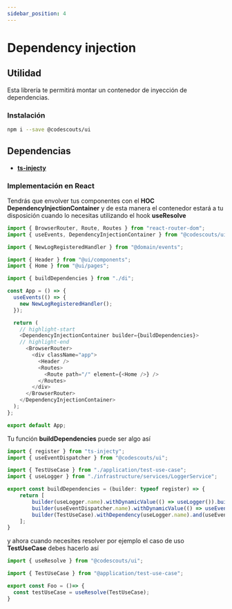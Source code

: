 ```yaml
---
sidebar_position: 4
---
```


# Dependency injection

## Utilidad

Esta librería te permitirá montar un contenedor de inyección de dependencias.

### Instalación

```bash
npm i --save @codescouts/ui
```

## Dependencias

-   [**ts-injecty**](https://github.com/damianpumar/ts-injecty)

### Implementación en React

Tendrás que envolver tus componentes con el **HOC** **DependencyInjectionContainer** y de esta manera el contenedor estará a tu disposición cuando lo necesitas utilizando el hook **useResolve**

```ts showLineNumbers
import { BrowserRouter, Route, Routes } from "react-router-dom";
import { useEvents, DependencyInjectionContainer } from "@codescouts/ui";

import { NewLogRegisteredHandler } from "@domain/events";

import { Header } from "@ui/components";
import { Home } from "@ui/pages";

import { buildDependencies } from "./di";

const App = () => {
  useEvents(() => {
    new NewLogRegisteredHandler();
  });

  return (
    // highlight-start
    <DependencyInjectionContainer builder={buildDependencies}>
    // highlight-end
      <BrowserRouter>
        <div className="app">
          <Header />
          <Routes>
            <Route path="/" element={<Home />} />
          </Routes>
        </div>
      </BrowserRouter>
    </DependencyInjectionContainer>
  );
};

export default App;

```

Tu función **buildDependencies** puede ser algo así

```ts showLineNumbers
import { register } from "ts-injecty";
import { useEventDispatcher } from "@codescouts/ui";

import { TestUseCase } from "./application/test-use-case";
import { useLogger } from "./infrastructure/services/LoggerService";

export const buildDependencies = (builder: typeof register) => {
    return [
        builder(useLogger.name).withDynamicValue(() => useLogger()).build(),
        builder(useEventDispatcher.name).withDynamicValue(() => useEventDispatcher()).build(),
        builder(TestUseCase).withDependency(useLogger.name).and(useEventDispatcher.name).build(),
    ];
}
```

y ahora cuando necesites resolver por ejemplo el caso de uso **TestUseCase** debes hacerlo así

```ts showLineNumbers
import { useResolve } from "@codescouts/ui";

import { TestUseCase } from "@application/test-use-case";

export const Foo = ()=> {
  const testUseCase = useResolve(TestUseCase);
}
```
